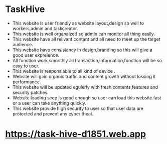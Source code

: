 # TaskHive

* This website is user friendly as website layout,design so well to workers,admin and taskcreator.
* This website is well organaized so admin can monitor all thing easily.
* This website have all relivant contant and all need to meet up the target audience.
* This website have consistancy in design,branding so this will give a good user expreience.
* All function work smoothly all transaction,information,function will be so easy to user.
* This website is responsiable to all kind of device .
* Website will gain organic traffic and content growth without lossing it performance.
* This website will be updated egulerly with fresh contents,features and security patches.
* Website loading seep is good enough so user can load this website fast or a user can take anything quickly.
* This website provide high security to user so that user data are protected and prevent any cyber theat.
# https://task-hive-d1851.web.app
